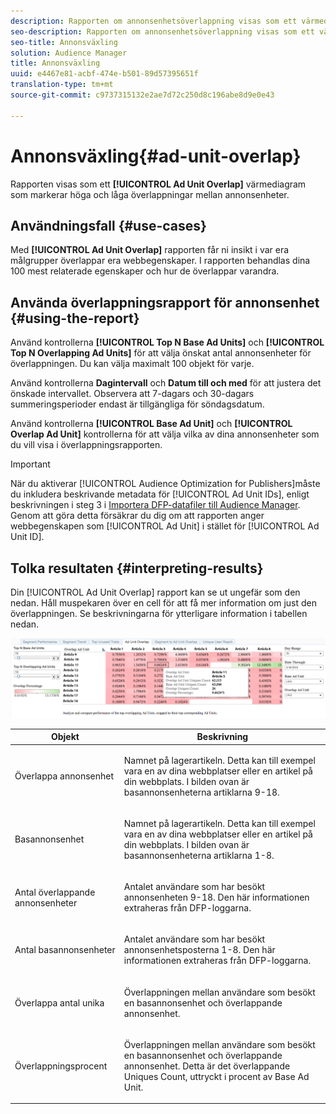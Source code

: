 ```yaml
---
description: Rapporten om annonsenhetsöverlappning visas som ett värmediagram som markerar höga och låga överlappningar mellan annonsenheter.
seo-description: Rapporten om annonsenhetsöverlappning visas som ett värmediagram som markerar höga och låga överlappningar mellan annonsenheter.
seo-title: Annonsväxling
solution: Audience Manager
title: Annonsväxling
uuid: e4467e81-acbf-474e-b501-89d57395651f
translation-type: tm+mt
source-git-commit: c9737315132e2ae7d72c250d8c196abe8d9e0e43

---
```



# Annonsväxling{#ad-unit-overlap}

Rapporten visas som ett **[!UICONTROL Ad Unit Overlap]** värmediagram som markerar höga och låga överlappningar mellan annonsenheter.

## Användningsfall {#use-cases}

Med **[!UICONTROL Ad Unit Overlap]** rapporten får ni insikt i var era målgrupper överlappar era webbegenskaper. I rapporten behandlas dina 100 mest relaterade egenskaper och hur de överlappar varandra.

## Använda överlappningsrapport för annonsenhet {#using-the-report}

Använd kontrollerna **[!UICONTROL Top N Base Ad Units]** och **[!UICONTROL Top N Overlapping Ad Units]** för att välja önskat antal annonsenheter för överlappningen. Du kan välja maximalt 100 objekt för varje.

Använd kontrollerna **Dagintervall** och **Datum till och med** för att justera det önskade intervallet. Observera att 7-dagars och 30-dagars summeringsperioder endast är tillgängliga för söndagsdatum.

Använd kontrollerna **[!UICONTROL Base Ad Unit]** och **[!UICONTROL Overlap Ad Unit]** kontrollerna för att välja vilka av dina annonsenheter som du vill visa i överlappningsrapporten.

>[!IMPORTANT]
>
>När du aktiverar [!UICONTROL Audience Optimization for Publishers]måste du inkludera beskrivande metadata för [!UICONTROL Ad Unit IDs], enligt beskrivningen i steg 3 i [Importera DFP-datafiler till Audience Manager](../../../reporting/audience-optimization-reports/aor-publishers/import-dfp.md). Genom att göra detta försäkrar du dig om att rapporten anger webbegenskapen som [!UICONTROL Ad Unit] i stället för [!UICONTROL Ad Unit ID].

## Tolka resultaten {#interpreting-results}

Din [!UICONTROL Ad Unit Overlap] rapport kan se ut ungefär som den nedan. Håll muspekaren över en cell för att få mer information om just den överlappningen. Se beskrivningarna för ytterligare information i tabellen nedan.

![](assets/publisher_ad_unit_overlap.png)

<table id="table_22340F45B1B94D3796174CB30A60E212"> 
 <thead> 
  <tr> 
   <th colname="col1" class="entry"> Objekt </th> 
   <th colname="col2" class="entry"> Beskrivning </th> 
  </tr>
 </thead>
 <tbody> 
  <tr> 
   <td colname="col1"> <p><span class="wintitle"> Överlappa annonsenhet</span> </p> </td> 
   <td colname="col2"> <p>Namnet på lagerartikeln. Detta kan till exempel vara en av dina webbplatser eller en artikel på din webbplats. I bilden ovan är basannonsenheterna artiklarna 9-18. </p> </td> 
  </tr> 
  <tr> 
   <td colname="col1"> <p><span class="wintitle"> Basannonsenhet</span> </p> </td> 
   <td colname="col2"> <p>Namnet på lagerartikeln. Detta kan till exempel vara en av dina webbplatser eller en artikel på din webbplats. I bilden ovan är basannonsenheterna artiklarna 1-8. </p> </td> 
  </tr> 
  <tr> 
   <td colname="col1"> <p><span class="wintitle"> Antal överlappande annonsenheter</span> </p> </td> 
   <td colname="col2"> <p>Antalet användare som har besökt annonsenheten 9-18. Den här informationen extraheras från DFP-loggarna. </p> </td> 
  </tr> 
  <tr> 
   <td colname="col1"> <p><span class="wintitle"> Antal basannonsenheter</span> </p> </td> 
   <td colname="col2"> <p>Antalet användare som har besökt annonsenhetsposterna 1-8. Den här informationen extraheras från DFP-loggarna. </p> </td> 
  </tr> 
  <tr> 
   <td colname="col1"> <p><span class="wintitle"> Överlappa antal unika</span> </p> </td> 
   <td colname="col2"> <p>Överlappningen mellan användare som besökt en <span class="wintitle"> basannonsenhet</span> och <span class="wintitle"> överlappande annonsenhet</span>. </p> </td> 
  </tr> 
  <tr> 
   <td colname="col1"> <p><span class="wintitle"> Överlappningsprocent</span> </p> </td> 
   <td colname="col2"> <p>Överlappningen mellan användare som besökt en <span class="wintitle"> basannonsenhet</span> och <span class="wintitle"> överlappande annonsenhet</span>. Detta är det <span class="wintitle"> överlappande Uniques Count</span>, uttryckt i procent av <span class="wintitle"> Base Ad Unit</span>. </p> </td> 
  </tr> 
 </tbody> 
</table>
